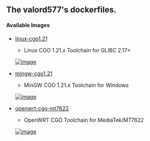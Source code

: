 ## The valord577's dockerfiles.

#### Available Images

* [linux-cgo1.21](linux-cgo1.21)
  - Linux CGO 1.21.x Toolchain for GLIBC 2.17+

  [![image][0-1]][0-0]

* [mingw-cgo1.21](mingw-cgo1.21)
  - MinGW CGO 1.21.x Toolchain for Windows

  [![image][2-1]][2-0]

* [openwrt-cgo-mt7622](openwrt-cgo-mt7622)
  - OpenWRT CGO Toolchain for MediaTek/MT7622

  [![image][1-1]][1-0]


[Maintained]: https://img.shields.io/badge/Maintained-brightgreen
[Deprecated]: https://img.shields.io/badge/Deprecated-red


[0-0]: https://hub.docker.com/r/valord577/linux-cgo1.21/tags
[0-1]: https://img.shields.io/docker/v/valord577/linux-cgo1.21?label=Image%20Version

[1-0]: https://hub.docker.com/r/valord577/openwrt-cgo-mt7622/tags
[1-1]: https://img.shields.io/docker/v/valord577/openwrt-cgo-mt7622?label=Image%20Version

[2-0]: https://hub.docker.com/r/valord577/mingw-cgo1.21/tags
[2-1]: https://img.shields.io/docker/v/valord577/mingw-cgo1.21?label=Image%20Version

